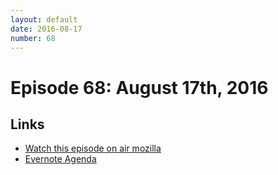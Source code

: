 ```yaml
---
layout: default
date: 2016-08-17
number: 68
---
```


# Episode 68: August 17th, 2016

## Links
* [Watch this episode on air mozilla](https://air.mozilla.org/the-joy-of-coding-episode-68/)
* [Evernote Agenda](https://www.evernote.com/l/AbJMafQmHaJK2KP_zPan5xLjZgb5kNwKPb8)
